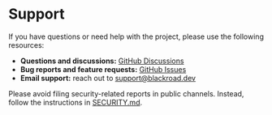# Support

If you have questions or need help with the project, please use the following resources:

- **Questions and discussions:** [GitHub Discussions](https://github.com/blackroad-dev/prism-console/discussions)
- **Bug reports and feature requests:** [GitHub Issues](https://github.com/blackroad-dev/prism-console/issues)
- **Email support:** reach out to [support@blackroad.dev](mailto:support@blackroad.dev)

Please avoid filing security-related reports in public channels. Instead, follow the instructions in [SECURITY.md](SECURITY.md).
